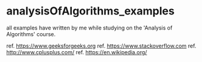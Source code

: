 # analysisOfAlgorithms_examples
all examples have written by me while studying on the 'Analysis of Algorithms' course.

ref. https://www.geeksforgeeks.org
ref. https://www.stackoverflow.com
ref. http://www.cplusplus.com/
ref. https://en.wikipedia.org/
